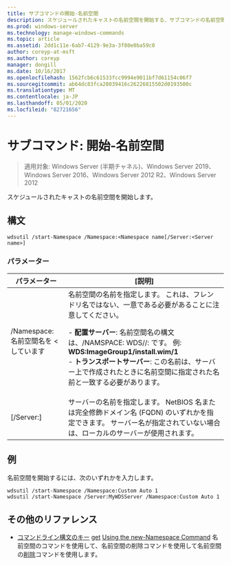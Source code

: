 ```yaml
---
title: サブコマンドの開始-名前空間
description: スケジュールされたキャストの名前空間を開始する、サブコマンドの名前空間のリファレンストピックです。
ms.prod: windows-server
ms.technology: manage-windows-commands
ms.topic: article
ms.assetid: 2dd1c11e-6ab7-4129-9e3a-3f80e0ba59c0
author: coreyp-at-msft
ms.author: coreyp
manager: dongill
ms.date: 10/16/2017
ms.openlocfilehash: 1562fcb6c61533fcc9994e9011bf7d61154c06f7
ms.sourcegitcommit: ab64dc83fca28039416c26226815502d0193500c
ms.translationtype: MT
ms.contentlocale: ja-JP
ms.lasthandoff: 05/01/2020
ms.locfileid: "82721656"
---
```

# <a name="subcommand-start-namespace"></a>サブコマンド: 開始-名前空間

> 適用対象: Windows Server (半期チャネル)、Windows Server 2019、Windows Server 2016、Windows Server 2012 R2、Windows Server 2012

スケジュールされたキャストの名前空間を開始します。

## <a name="syntax"></a>構文
```
wdsutil /start-Namespace /Namespace:<Namespace name[/Server:<Server name>]
```
### <a name="parameters"></a>パラメーター

|          パラメーター          |                                                                                                                                                                                             [説明]                                                                                                                                                                                             |
|-----------------------------|-----------------------------------------------------------------------------------------------------------------------------------------------------------------------------------------------------------------------------------------------------------------------------------------------------------------------------------------------------------------------------------------------------|
| /Namespace: 名前空間名を <しています| 名前空間の名前を指定します。 これは、フレンドリ名ではない、一意である必要があることに注意してください。<p>-   **配置サーバー**: 名前空間名の構文は、/NAMSPACE: WDS<Image group>/<Image name>/<Index>: です。 例: **WDS:ImageGroup1/install.wim/1**<br />-   **トランスポートサーバー**: この名前は、サーバー上で作成されたときに名前空間に指定された名前と一致する必要があります。 |
|   [/Server:<Server name>]   |                                                                                                           サーバーの名前を指定します。 NetBIOS 名または完全修飾ドメイン名 (FQDN) のいずれかを指定できます。 サーバー名が指定されていない場合は、ローカルのサーバーが使用されます。                                                                                                           |

## <a name="examples"></a>例
名前空間を開始するには、次のいずれかを入力します。
```
wdsutil /start-Namespace /Namespace:Custom Auto 1
wdsutil /start-Namespace /Server:MyWDSServer /Namespace:Custom Auto 1
```
## <a name="additional-references"></a>その他のリファレンス
- [コマンドライン構文のキー](command-line-syntax-key.md)
[get](using-the-get-allnamespaces-command.md)
[Using the new-Namespace Command](using-the-new-namespace-command.md)
名前空間のコマンドを使用して、名前空間の削除コマンドを使用して名前空間の[削除](using-the-remove-namespace-command.md)コマンドを使用します。
